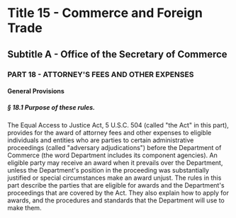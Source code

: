 
# Title 15 - Commerce and Foreign Trade
## Subtitle A - Office of the Secretary of Commerce
### PART 18 - ATTORNEY'S FEES AND OTHER EXPENSES
#### General Provisions
##### § 18.1 Purpose of these rules.

The Equal Access to Justice Act, 5 U.S.C. 504 (called "the Act" in this part), provides for the award of attorney fees and other expenses to eligible individuals and entities who are parties to certain administrative proceedings (called "adversary adjudications") before the Department of Commerce (the word Department includes its component agencies). An eligible party may receive an award when it prevails over the Department, unless the Department's position in the proceeding was substantially justified or special circumstances make an award unjust. The rules in this part describe the parties that are eligible for awards and the Department's proceedings that are covered by the Act. They also explain how to apply for awards, and the procedures and standards that the Department will use to make them.
